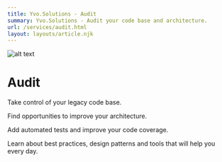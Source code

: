 ```yaml
---
title: Yvo.Solutions - Audit
summary: Yvo.Solutions - Audit your code base and architecture.
url: /services/audit.html
layout: layouts/article.njk
---
```


![alt text](/img/marketing/audit.jpg "Audit")

# Audit

Take control of your legacy code base.

Find opportunities to improve your architecture.

Add automated tests and improve your code coverage.

Learn about best practices, design patterns and tools that will help you every day.